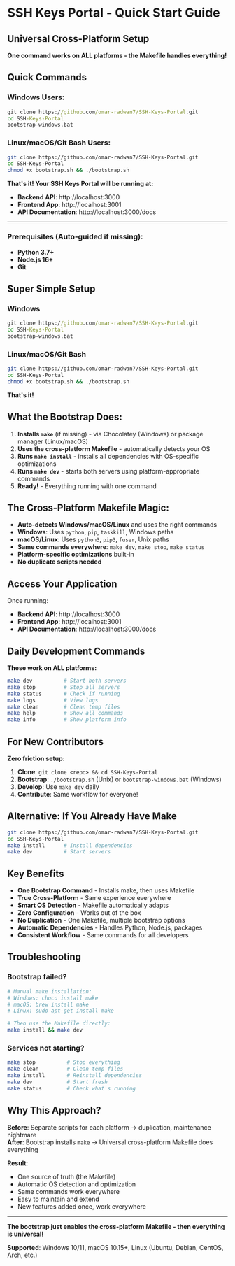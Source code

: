# SSH Keys Portal - Quick Start Guide

## Universal Cross-Platform Setup

**One command works on ALL platforms - the Makefile handles everything!**

## Quick Commands

### Windows Users:
```cmd
git clone https://github.com/omar-radwan7/SSH-Keys-Portal.git
cd SSH-Keys-Portal
bootstrap-windows.bat
```

### Linux/macOS/Git Bash Users:
```bash
git clone https://github.com/omar-radwan7/SSH-Keys-Portal.git
cd SSH-Keys-Portal
chmod +x bootstrap.sh && ./bootstrap.sh
```

**That's it! Your SSH Keys Portal will be running at:**
- **Backend API**: http://localhost:3000
- **Frontend App**: http://localhost:3001
- **API Documentation**: http://localhost:3000/docs

---

### Prerequisites (Auto-guided if missing):
- **Python 3.7+** 
- **Node.js 16+** 
- **Git** 

## Super Simple Setup

### Windows
```cmd
git clone https://github.com/omar-radwan7/SSH-Keys-Portal.git
cd SSH-Keys-Portal
bootstrap-windows.bat
```

### Linux/macOS/Git Bash
```bash
git clone https://github.com/omar-radwan7/SSH-Keys-Portal.git
cd SSH-Keys-Portal
chmod +x bootstrap.sh && ./bootstrap.sh
```

**That's it!**

## What the Bootstrap Does:

1. **Installs `make`** (if missing) - via Chocolatey (Windows) or package manager (Linux/macOS)
2. **Uses the cross-platform Makefile** - automatically detects your OS
3. **Runs `make install`** - installs all dependencies with OS-specific optimizations
4. **Runs `make dev`** - starts both servers using platform-appropriate commands
5. **Ready!** - Everything running with one command

## The Cross-Platform Makefile Magic:

- **Auto-detects Windows/macOS/Linux** and uses the right commands  
- **Windows**: Uses `python`, `pip`, `taskkill`, Windows paths  
- **macOS/Linux**: Uses `python3`, `pip3`, `fuser`, Unix paths  
- **Same commands everywhere**: `make dev`, `make stop`, `make status`  
- **Platform-specific optimizations** built-in  
- **No duplicate scripts needed**  

## Access Your Application

Once running:

- **Backend API**: http://localhost:3000
- **Frontend App**: http://localhost:3001  
- **API Documentation**: http://localhost:3000/docs

## Daily Development Commands

**These work on ALL platforms:**

```bash
make dev          # Start both servers
make stop         # Stop all servers
make status       # Check if running
make logs         # View logs
make clean        # Clean temp files
make help         # Show all commands
make info         # Show platform info
```

## For New Contributors

**Zero friction setup:**

1. **Clone**: `git clone <repo> && cd SSH-Keys-Portal`
2. **Bootstrap**: `./bootstrap.sh` (Unix) or `bootstrap-windows.bat` (Windows)
3. **Develop**: Use `make dev` daily
4. **Contribute**: Same workflow for everyone!

## Alternative: If You Already Have Make

```bash
git clone https://github.com/omar-radwan7/SSH-Keys-Portal.git
cd SSH-Keys-Portal
make install      # Install dependencies
make dev          # Start servers
```

## Key Benefits

- **One Bootstrap Command** - Installs make, then uses Makefile
- **True Cross-Platform** - Same experience everywhere
- **Smart OS Detection** - Makefile automatically adapts
- **Zero Configuration** - Works out of the box
- **No Duplication** - One Makefile, multiple bootstrap options
- **Automatic Dependencies** - Handles Python, Node.js, packages
- **Consistent Workflow** - Same commands for all developers

## Troubleshooting

### Bootstrap failed?
```bash
# Manual make installation:
# Windows: choco install make
# macOS: brew install make  
# Linux: sudo apt-get install make

# Then use the Makefile directly:
make install && make dev
```

### Services not starting?
```bash
make stop          # Stop everything
make clean         # Clean temp files
make install       # Reinstall dependencies
make dev           # Start fresh
make status        # Check what's running
```

## Why This Approach?

**Before**: Separate scripts for each platform → duplication, maintenance nightmare  
**After**: Bootstrap installs `make` → Universal cross-platform Makefile does everything  

**Result**: 
- One source of truth (the Makefile)
- Automatic OS detection and optimization
- Same commands work everywhere
- Easy to maintain and extend
- New features added once, work everywhere

---

**The bootstrap just enables the cross-platform Makefile - then everything is universal!**

**Supported**: Windows 10/11, macOS 10.15+, Linux (Ubuntu, Debian, CentOS, Arch, etc.) 